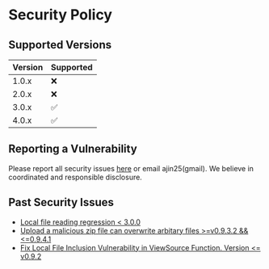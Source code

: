 # Security Policy

## Supported Versions

| Version | Supported          |
| ------- | ------------------ |
| 1.0.x   | :x:                |
| 2.0.x   | :x:                |
| 3.0.x   | :white_check_mark: |
| 4.0.x   | :white_check_mark: |


## Reporting a Vulnerability

Please report all security issues [here](https://github.com/MobSF/Mobile-Security-Framework-MobSF/issues) or email ajin25(gmail). We believe in coordinated and responsible disclosure.

## Past Security Issues

* [Local file reading regression < 3.0.0](https://github.com/MobSF/Mobile-Security-Framework-MobSF/issues/1197)
* [Upload a malicious zip file can overwrite arbitary files >=v0.9.3.2 && <=0.9.4.1](https://github.com/MobSF/Mobile-Security-Framework-MobSF/issues/358)
* [Fix Local File Inclusion Vulnerability in ViewSource Function. Version <= v0.9.2](https://github.com/MobSF/Mobile-Security-Framework-MobSF/pull/166)
